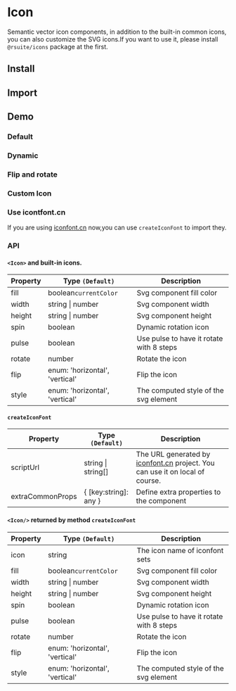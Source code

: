 # Icon

Semantic vector icon components, in addition to the built-in common icons, you can also customize the SVG icons.If you want to use it, please install `@rsuite/icons` package at the first.

## Install

<!--{include:(components/icon/fragments/install.md)}-->

## Import

<!--{include:(components/icon/fragments/import.md)}-->


## Demo

### Default

<!--{include:`basic.md`}-->

### Dynamic

<!--{include:`spin.md`}-->

### Flip and rotate

<!--{include:`rotate.md`}-->

### Custom Icon

<!--{include:`custom.md`}-->

### Use icontfont.cn

If you are using [iconfont.cn](https://iconfont.cn) now,you can use `createIconFont` to import they.

<!--{include:`create-icon-font.md`}-->

### API

#### `<Icon>` and built-in icons.

| Property | Type `(Default)`               | Description                              |
| -------- | ------------------------------ | ---------------------------------------- |
| fill     | boolean`currentColor`          | Svg component fill color                 |
| width    | string &#124; number           | Svg component width                      |
| height   | string &#124; number           | Svg component height                     |
| spin     | boolean                        | Dynamic rotation icon                    |
| pulse    | boolean                        | Use pulse to have it rotate with 8 steps |
| rotate   | number                         | Rotate the icon                          |
| flip     | enum: 'horizontal', 'vertical' | Flip the icon                            |
| style    | enum: 'horizontal', 'vertical' | The computed style of the svg element    |

#### `createIconFont`

| Property         | Type `(Default)`       | Description                                                                                         |
| ---------------- | ---------------------- | --------------------------------------------------------------------------------------------------- |
| scriptUrl        | string &#124; string[] | The URL generated by [iconfont.cn](https://iconfont.cn) project. You can use it on local of course. |
| extraCommonProps | { [key:string]: any }  | Define extra properties to the component                                                            |

#### `<Icon/>` returned by method `createIconFont`

| Property | Type `(Default)`               | Description                              |
| -------- | ------------------------------ | ---------------------------------------- |
| icon     | string                         | The icon name of iconfont sets           |
| fill     | boolean`currentColor`          | Svg component fill color                 |
| width    | string &#124; number           | Svg component width                      |
| height   | string &#124; number           | Svg component height                     |
| spin     | boolean                        | Dynamic rotation icon                    |
| pulse    | boolean                        | Use pulse to have it rotate with 8 steps |
| rotate   | number                         | Rotate the icon                          |
| flip     | enum: 'horizontal', 'vertical' | Flip the icon                            |
| style    | enum: 'horizontal', 'vertical' | The computed style of the svg element    |
